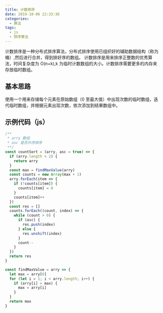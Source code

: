 ```yaml
---
title: 计数排序
date: 2019-10-06 22:33:36
categories:
  - 算法
tags:
  - js
  - 排序算法
---
```


计数排序是一种分布式排序算法，分布式排序使用已组织好的辅助数据结构（称为桶）,然后进行合并，得到排好序的数组。
计数排序是用来排序正整数的优秀算法，时间复杂度为 O(n+k),k 为临时计数数组的大小。计数排序需要更多的内存来存放临时数组。

<!-- more -->

## 基本思路

使用一个用来存储每个元素在原始数组（0 至最大值）中出现次数的临时数组，迭代临时数组，并根据元素出现次数，依次添加到结果数组中。

## 示例代码（js）

```js
/**
 * arry 数组
 * asc 是否升序排序
 **/
const countSort = (arry, asc = true) => {
  if (arry.length < 2) {
    return arry
  }
  const max = findMaxValue(arry)
  const counts = new Array(max + 1)
  arry.forEach(item => {
    if (!counts[item]) {
      counts[item] = 0
    }
    counts[item]++
  })
  const res = []
  counts.forEach((count, index) => {
    while (count > 0) {
      if (asc) {
        res.push(index)
      } else {
        res.unshift(index)
      }
      count--
    }
  })
  return res
}

const findMaxValue = arry => {
  let max = arry[0]
  for (let i = 1; i < arry.length; i++) {
    if (arry[i] > max) {
      max = arry[i]
    }
  }
  return max
}
```
